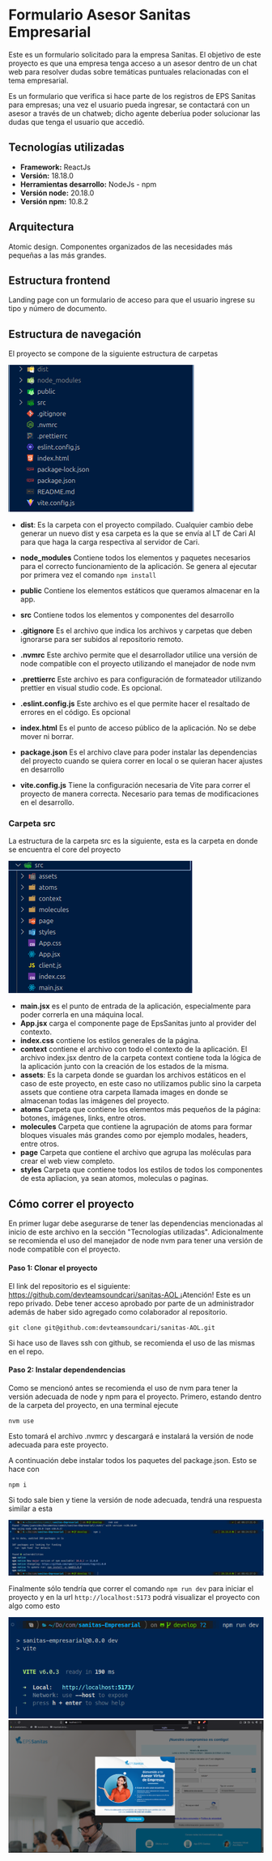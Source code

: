 # Formulario Asesor Sanitas Empresarial

Este es un formulario solicitado para la empresa Sanitas. El objetivo de este proyecto es que una empresa tenga acceso a un asesor dentro de un chat web para resolver dudas sobre temáticas puntuales relacionadas con el tema empresarial.

Es un formulario que verifica si hace parte de los registros de EPS Sanitas para empresas; una vez el usuario pueda ingresar, se contactará con un asesor a través de un chatweb; dicho agente deberíua poder solucionar las dudas que tenga el usuario que accedió.

## Tecnologías utilizadas

- **Framework:** ReactJs
- **Versión:** 18.18.0
- **Herramientas desarrollo:** NodeJs - npm
- **Versión node:** 20.18.0
- **Versión npm:** 10.8.2

## Arquitectura

Atomic design. Componentes organizados de las necesidades más pequeñas a las más grandes.

## Estructura frontend

Landing page con un formulario de acceso para que el usuario ingrese su tipo y número de documento.

## Estructura de navegación

El proyecto se compone de la siguiente estructura de carpetas

![Organización de carpetas a nivel general](generalStructure.png)

- **dist**: Es la carpeta con el proyecto compilado. Cualquier cambio debe generar un nuevo dist y esa carpeta es la que se envía al LT de Cari AI para que haga la carga respectiva al servidor de Cari.
- **node_modules** Contiene todos los elementos y paquetes necesarios para el correcto funcionamiento de la aplicación. Se genera al ejecutar por primera vez el comando `npm install`

- **public** Contiene los elementos estáticos que queramos almacenar en la app.

- **src** Contiene todos los elementos y componentes del desarrollo

- **.gitignore** Es el archivo que indica los archivos y carpetas que deben ignorarse para ser subidos al repositorio remoto.

- **.nvmrc** Este archivo permite que el desarrollador utilice una versión de node compatible con el proyecto utilizando el manejador de node nvm

- **.prettierrc** Este archivo es para configuración de formateador utilizando prettier en visual studio code. Es opcional.

- **.eslint.config.js** Este archivo es el que permite hacer el resaltado de errores en el código. Es opcional

- **index.html** Es el punto de acceso público de la aplicación. No se debe mover ni borrar.

- **package.json** Es el archivo clave para poder instalar las dependencias del proyecto cuando se quiera correr en local o se quieran hacer ajustes en desarrollo

- **vite.config.js** Tiene la configuración necesaria de Vite para correr el proyecto de manera correcta. Necesario para temas de modificaciones en el desarrollo.

### Carpeta src

La estructura de la carpeta src es la siguiente, esta es la carpeta en donde se encuentra el core del proyecto

![Estructura carpeta src](srcStructure.png)

- **main.jsx** es el punto de entrada de la aplicación, especialmente para poder correrla en una máquina local.
- **App.jsx** carga el componente page de EpsSanitas junto al provider del contexto.
- **index.css** contiene los estilos generales de la página.
- **context** contiene el archivo con todo el contexto de la aplicación. El archivo index.jsx dentro de la carpeta context contiene toda la lógica de la aplicación junto con la creación de los estados de la misma.
- **assets**: Es la carpeta donde se guardan los archivos estáticos en el caso de este proyecto, en este caso no utilizamos public sino la carpeta assets que contiene otra carpeta llamada images en donde se almacenan todas las imágenes del proyecto.
- **atoms** Carpeta que contiene los elementos más pequeños de la página: botones, imágenes, links, entre otros.
- **molecules** Carpeta que contiene la agrupación de atoms para formar bloques visuales más grandes como por ejemplo modales, headers, entre otros.
- **page** Carpeta que contiene el archivo que agrupa las moléculas para crear el web view completo.
- **styles** Carpeta que contiene todos los estilos de todos los componentes de esta apliacion, ya sean atomos, moleculas o paginas.

## Cómo correr el proyecto

En primer lugar debe asegurarse de tener las dependencias mencionadas al inicio de este archivo en la sección "Tecnologías utilizadas". Adicionalmente se recomienda el uso del manejador de node nvm para tener una versión de node compatible con el proyecto.

#### Paso 1: Clonar el proyecto

El link del repositorio es el siguiente: [https://github.com/devteamsoundcari/sanitas-AOL
](https://github.com/devteamsoundcari/sanitas-AOL)
¡Atención! Este es un repo privado. Debe tener acceso aprobado por parte de un administrador además de haber sido agregado como colaborador al repositorio.

```
git clone git@github.com:devteamsoundcari/sanitas-AOL.git
```

Si hace uso de llaves ssh con github, se recomienda el uso de las mismas en el repo.

#### Paso 2: Instalar dependendencias

Como se mencionó antes se recomienda el uso de nvm para tener la versión adecuada de node y npm para el proyecto. Primero, estando dentro de la carpeta del proyecto, en una terminal ejecute

```
nvm use
```

Esto tomará el archivo .nvmrc y descargará e instalará la versión de node adecuada para este proyecto.

A continuación debe instalar todos los paquetes del package.json. Esto se hace con

```
npm i
```

Si todo sale bien y tiene la versión de node adecuada, tendrá una respuesta similar a esta

![Respuesta de instalación](installationExample.png)

Finalmente sólo tendría que correr el comando `npm run dev` para iniciar el proyecto y en la url `http://localhost:5173` podrá visualizar el proyecto con algo como esto

![Terminal response](terminalResponse.png)
![Running project example](runningProject.png)
